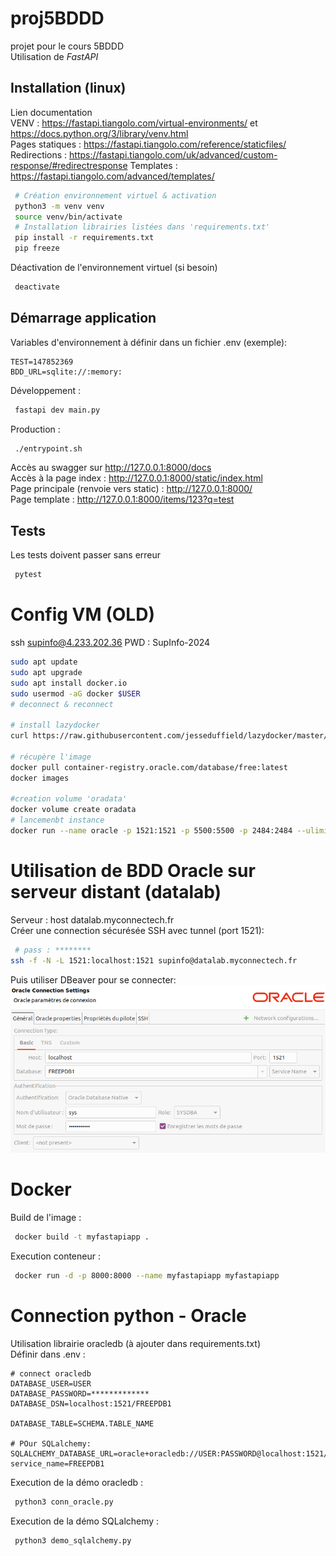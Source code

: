 # proj5BDDD

projet pour le cours 5BDDD  
Utilisation de _FastAPI_

## Installation (linux)
Lien documentation  
VENV : https://fastapi.tiangolo.com/virtual-environments/ et https://docs.python.org/3/library/venv.html  
Pages statiques : https://fastapi.tiangolo.com/reference/staticfiles/  
Redirections : https://fastapi.tiangolo.com/uk/advanced/custom-response/#redirectresponse
Templates : https://fastapi.tiangolo.com/advanced/templates/  

```bash
 # Création environnement virtuel & activation
 python3 -m venv venv
 source venv/bin/activate
 # Installation librairies listées dans 'requirements.txt'
 pip install -r requirements.txt
 pip freeze
```

Déactivation de l'environnement virtuel (si besoin)
```bash
 deactivate 
```

## Démarrage application

Variables d'environnement à définir dans un fichier .env (exemple): 
```text
TEST=147852369
BDD_URL=sqlite://:memory:
```

Développement :
```bash
 fastapi dev main.py
```
Production : 
```bash
 ./entrypoint.sh
```

Accès au swagger sur http://127.0.0.1:8000/docs  
Accès à la page index : http://127.0.0.1:8000/static/index.html  
Page principale (renvoie vers static) : http://127.0.0.1:8000/  
Page template : http://127.0.0.1:8000/items/123?q=test  

## Tests
Les tests doivent passer sans erreur
```bash
 pytest
```

# Config VM (OLD)
ssh supinfo@4.233.202.36
PWD : SupInfo-2024
```bash
sudo apt update
sudo apt upgrade
sudo apt install docker.io
sudo usermod -aG docker $USER
# deconnect & reconnect

# install lazydocker
curl https://raw.githubusercontent.com/jesseduffield/lazydocker/master/scripts/install_update_linux.sh | bash

# récupère l'image
docker pull container-registry.oracle.com/database/free:latest
docker images

#creation volume 'oradata'
docker volume create oradata
# lancemenbt instance
docker run --name oracle -p 1521:1521 -p 5500:5500 -p 2484:2484 --ulimit nofile=1024:65536 --ulimit nproc=2047:16384 --ulimit stack=10485760:33554432 --ulimit memlock=3221225472 -e ORACLE_PWD=SUPINFO2024 -e ORACLE_EDITION=standard -e ENABLE_TCPS=true -v oradata:/opt/oracle/oradata container-registry.oracle.com/database/free:latest
```

# Utilisation de BDD Oracle sur serveur distant (datalab)
Serveur : host datalab.myconnectech.fr  
Créer une connection sécurésée SSH avec tunnel (port 1521):
```bash
 # pass : ********
ssh -f -N -L 1521:localhost:1521 supinfo@datalab.myconnectech.fr
```
Puis utiliser DBeaver pour se connecter:
![static/img.png](static/img.png)


# Docker
Build de l'image : 
```bash
 docker build -t myfastapiapp .
```

Execution conteneur :
```bash
 docker run -d -p 8000:8000 --name myfastapiapp myfastapiapp
```

# Connection python - Oracle
Utilisation librairie oracledb (à ajouter dans requirements.txt)  
Définir dans .env :
```text
# connect oracledb
DATABASE_USER=USER
DATABASE_PASSWORD=*************
DATABASE_DSN=localhost:1521/FREEPDB1

DATABASE_TABLE=SCHEMA.TABLE_NAME

# POur SQLalchemy:
SQLALCHEMY_DATABASE_URL=oracle+oracledb://USER:PASSWORD@localhost:1521/?service_name=FREEPDB1
```
Execution de la démo oracledb :
```bash
 python3 conn_oracle.py 
```
Execution de la démo SQLalchemy :
```bash
 python3 demo_sqlalchemy.py 
```

